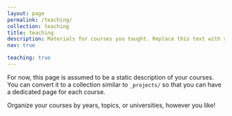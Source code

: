 ```yaml
---
layout: page
permalink: /teaching/
collection: teaching
title: teaching
description: Materials for courses you taught. Replace this text with your description.
nav: true

teaching: true
---
```



For now, this page is assumed to be a static description of your courses. You can convert it to a collection similar to `_projects/` so that you can have a dedicated page for each course.

Organize your courses by years, topics, or universities, however you like!
